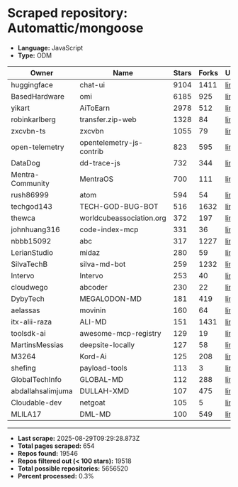 # Scraped repository: Automattic/mongoose
* **Language:** JavaScript
* **Type:** ODM

| Owner | Name | Stars | Forks | URL |
|---|---|---|---|---|
| huggingface | chat-ui | 9104 | 1411 | [link](https://github.com/huggingface/chat-ui) |
| BasedHardware | omi | 6185 | 925 | [link](https://github.com/BasedHardware/omi) |
| yikart | AiToEarn | 2978 | 512 | [link](https://github.com/yikart/AiToEarn) |
| robinkarlberg | transfer.zip-web | 1328 | 84 | [link](https://github.com/robinkarlberg/transfer.zip-web) |
| zxcvbn-ts | zxcvbn | 1055 | 79 | [link](https://github.com/zxcvbn-ts/zxcvbn) |
| open-telemetry | opentelemetry-js-contrib | 823 | 595 | [link](https://github.com/open-telemetry/opentelemetry-js-contrib) |
| DataDog | dd-trace-js | 732 | 344 | [link](https://github.com/DataDog/dd-trace-js) |
| Mentra-Community | MentraOS | 700 | 111 | [link](https://github.com/Mentra-Community/MentraOS) |
| rush86999 | atom | 594 | 54 | [link](https://github.com/rush86999/atom) |
| techgod143 | TECH-GOD-BUG-BOT | 516 | 1632 | [link](https://github.com/techgod143/TECH-GOD-BUG-BOT) |
| thewca | worldcubeassociation.org | 372 | 197 | [link](https://github.com/thewca/worldcubeassociation.org) |
| johnhuang316 | code-index-mcp | 331 | 36 | [link](https://github.com/johnhuang316/code-index-mcp) |
| nbbb15092 | abc | 317 | 1227 | [link](https://github.com/nbbb15092/abc) |
| LerianStudio | midaz | 280 | 59 | [link](https://github.com/LerianStudio/midaz) |
| SilvaTechB | silva-md-bot | 259 | 1232 | [link](https://github.com/SilvaTechB/silva-md-bot) |
| Intervo | Intervo | 253 | 40 | [link](https://github.com/Intervo/Intervo) |
| cloudwego | abcoder | 230 | 22 | [link](https://github.com/cloudwego/abcoder) |
| DybyTech | MEGALODON-MD | 181 | 419 | [link](https://github.com/DybyTech/MEGALODON-MD) |
| aelassas | movinin | 160 | 64 | [link](https://github.com/aelassas/movinin) |
| itx-alii-raza | ALI-MD | 151 | 1431 | [link](https://github.com/itx-alii-raza/ALI-MD) |
| toolsdk-ai | awesome-mcp-registry | 129 | 19 | [link](https://github.com/toolsdk-ai/awesome-mcp-registry) |
| MartinsMessias | deepsite-locally | 127 | 58 | [link](https://github.com/MartinsMessias/deepsite-locally) |
| M3264 | Kord-Ai | 125 | 208 | [link](https://github.com/M3264/Kord-Ai) |
| shefing | payload-tools | 113 | 3 | [link](https://github.com/shefing/payload-tools) |
| GlobalTechInfo | GLOBAL-MD | 112 | 288 | [link](https://github.com/GlobalTechInfo/GLOBAL-MD) |
| abdallahsalimjuma | DULLAH-XMD | 107 | 475 | [link](https://github.com/abdallahsalimjuma/DULLAH-XMD) |
| Cloudable-dev | netgoat | 105 | 5 | [link](https://github.com/Cloudable-dev/netgoat) |
| MLILA17 | DML-MD | 100 | 549 | [link](https://github.com/MLILA17/DML-MD) |

---
* **Last scrape:** 2025-08-29T09:29:28.873Z
* **Total pages scraped:** 654
* **Repos found:** 19546
* **Repos filtered out (< 100 stars):** 19518
* **Total possible repositories:** 5656520
* **Percent processed:** 0.3%

